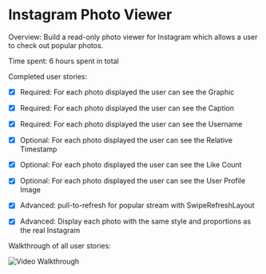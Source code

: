 # Instagram Photo Viewer

Overview: Build a read-only photo viewer for Instagram which allows a user to check out popular photos.

Time spent: 6 hours spent in total

Completed user stories:

* [x] Required: For each photo displayed the user can see the Graphic
* [x] Required: For each photo displayed the user can see the Caption
* [x] Required: For each photo displayed the user can see the Username

* [x] Optional: For each photo displayed the user can see the Relative Timestamp
* [x] Optional: For each photo displayed the user can see the Like Count
* [x] Optional: For each photo displayed the user can see the User Profile Image

* [x] Advanced: pull-to-refresh for popular stream with SwipeRefreshLayout
* [x] Advanced: Display each photo with the same style and proportions as the real Instagram

Walkthrough of all user stories:

![Video Walkthrough](instagram-viewer-demo.gif)
